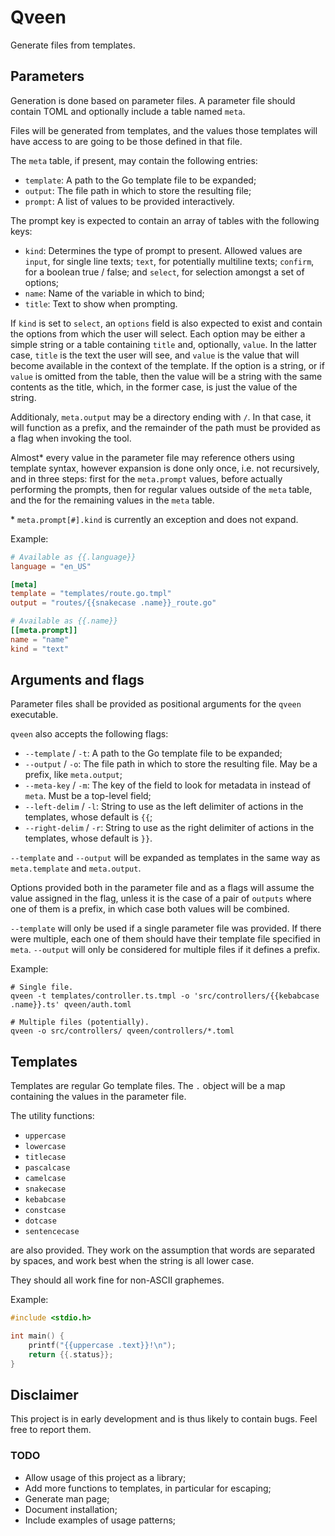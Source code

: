 # Qveen

Generate files from templates.

## Parameters

Generation is done based on parameter files. A parameter file should
contain TOML and optionally include a table named `meta`.

Files will be generated from templates, and the values those templates
will have access to are going to be those defined in that file.

The `meta` table, if present, may contain the following entries:

- `template`: A path to the Go template file to be expanded;
- `output`: The file path in which to store the resulting file;
- `prompt`: A list of values to be provided interactively.

The prompt key is expected to contain an array of tables with the
following keys:

- `kind`: Determines the type of prompt to present. Allowed values are
  `input`, for single line texts; `text`, for potentially multiline
  texts; `confirm`, for a boolean true / false; and `select`, for
  selection amongst a set of options;
- `name`: Name of the variable in which to bind;
- `title`: Text to show when prompting.

If `kind` is set to `select`, an `options` field is also expected to
exist and contain the options from which the user will select. Each
option may be either a simple string or a table containing `title` and,
optionally, `value`. In the latter case, `title` is the text the user
will see, and `value` is the value that will become available in the
context of the template. If the option is a string, or if `value` is
omitted from the table, then the value will be a string with the same
contents as the title, which, in the former case, is just the value of
the string.

Additionaly, `meta.output` may be a directory ending with `/`. In that
case, it will function as a prefix, and the remainder of the path must
be provided as a flag when invoking the tool.

Almost\* every value in the parameter file may reference others using
template syntax, however expansion is done only once, i.e. not
recursively, and in three steps: first for the `meta.prompt` values,
before actually performing the prompts, then for regular values outside
of the `meta` table, and the for the remaining values in the `meta` table.

\* `meta.prompt[#].kind` is currently an exception and does not expand.

Example:

``` toml
# Available as {{.language}}
language = "en_US"

[meta]
template = "templates/route.go.tmpl"
output = "routes/{{snakecase .name}}_route.go"

# Available as {{.name}}
[[meta.prompt]]
name = "name"
kind = "text"
```

## Arguments and flags

Parameter files shall be provided as positional arguments for the
`qveen` executable.

`qveen` also accepts the following flags:

- `--template` / `-t`: A path to the Go template file to be
expanded;
- `--output` / `-o`: The file path in which to store the resulting
file. May be a prefix, like `meta.output`;
- `--meta-key` / `-m`: The key of the field to look for metadata in
instead of `meta`. Must be a top-level field;
- `--left-delim` / `-l`: String to use as the left delimiter of actions
in the templates, whose default is `{{`;
- `--right-delim` / `-r`: String to use as the right delimiter of
actions in the templates, whose default is `}}`.

`--template` and `--output` will be expanded as templates in the same
way as `meta.template` and `meta.output`.

Options provided both in the parameter file and as a flags will assume
the value assigned in the flag, unless it is the case of a pair of
`outputs` where one of them is a prefix, in which case both values 
will be combined.

`--template` will only be used if a single parameter file was provided.
If there were multiple, each one of them should have their template
file specified in `meta`. `--output` will only be considered for
multiple files if it defines a prefix.

Example:

``` shell
# Single file.
qveen -t templates/controller.ts.tmpl -o 'src/controllers/{{kebabcase .name}}.ts' qveen/auth.toml

# Multiple files (potentially).
qveen -o src/controllers/ qveen/controllers/*.toml
```

## Templates

Templates are regular Go template files. The `.` object will be a map
containing the values in the parameter file.

The utility functions:

- `uppercase`
- `lowercase`
- `titlecase`
- `pascalcase`
- `camelcase`
- `snakecase`
- `kebabcase`
- `constcase`
- `dotcase`
- `sentencecase`

are also provided. They work on the assumption that words are separated
by spaces, and work best when the string is all lower case.

They should all work fine for non-ASCII graphemes.

Example:

``` c
#include <stdio.h>

int main() {
    printf("{{uppercase .text}}!\n");
    return {{.status}};
}
```

## Disclaimer

This project is in early development and is thus likely to contain bugs.
Feel free to report them.

### TODO

- Allow usage of this project as a library;
- Add more functions to templates, in particular for escaping;
- Generate man page;
- Document installation;
- Include examples of usage patterns;

